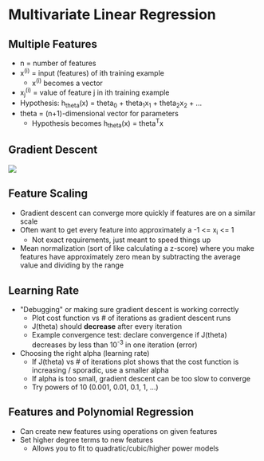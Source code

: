 # Multivariate Linear Regression

## Multiple Features

- n = number of features
- x<sup>(i)</sup> = input (features) of ith training example
  - x<sup>(i)</sup> becomes a vector
- x<sub>j</sub><sup>(i)</sup> = value of feature j in ith training example
- Hypothesis: h<sub>theta</sub>(x) = theta<sub>0</sub> + theta<sub>1</sub>x<sub>1</sub> + theta<sub>2</sub>x<sub>2</sub> + ...
- theta = (n+1)-dimensional vector for parameters
  - Hypothesis becomes h<sub>theta</sub>(x) = theta<sup>T</sup>x
  
## Gradient Descent

![](http://www.holehouse.org/mlclass/04_Linear_Regression_with_multiple_variables_files/Image%20[3].png)

## Feature Scaling

- Gradient descent can converge more quickly if features are on a similar scale
- Often want to get every feature into approximately a -1 <= x<sub>i</sub> <= 1
  - Not exact requirements, just meant to speed things up
- Mean normalization (sort of like calculating a z-score) where you make features have approximately zero mean by subtracting the average value and dividing by the range

## Learning Rate

- "Debugging" or making sure gradient descent is working correctly
  - Plot cost function vs # of iterations as gradient descent runs
  - J(theta) should **decrease** after every iteration
  - Example convergence test: declare convergence if J(theta) decreases by less than 10<sup>-3</sup> in one iteration (error)
- Choosing the right alpha (learning rate)
  - If J(theta) vs # of iterations plot shows that the cost function is increasing / sporadic, use a smaller alpha
  - If alpha is too small, gradient descent can be too slow to converge
  - Try powers of 10 (0.001, 0.01, 0.1, 1, ...)
  
## Features and Polynomial Regression

- Can create new features using operations on given features
- Set higher degree terms to new features
  - Allows you to fit to quadratic/cubic/higher power models
